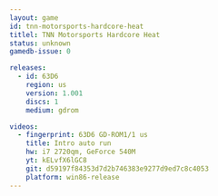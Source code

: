```yaml
---
layout: game
id: tnn-motorsports-hardcore-heat
titlel: TNN Motorsports Hardcore Heat
status: unknown
gamedb-issue: 0

releases:
  - id: 63D6
    region: us
    version: 1.001
    discs: 1
    medium: gdrom

videos:
  - fingerprint: 63D6 GD-ROM1/1 us
    title: Intro auto run
    hw: i7 2720qm, GeForce 540M
    yt: kELvfX6lGC8
    git: d59197f84353d7d2b746383e9277d9ed7c8c4053
    platform: win86-release
---
```

